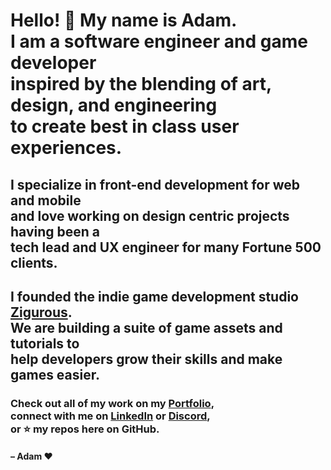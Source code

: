 <h1>
  Hello! 👋 My name is Adam.<br>
  I am a software engineer and game developer<br>
  inspired by the blending of art, design, and engineering<br>
  to create best in class user experiences.
</h1>

<h2>
  I specialize in front-end development for web and mobile<br>
  and love working on design centric projects having been a<br>
  tech lead and UX engineer for many Fortune 500 clients.
</h2>

<h2>
  I founded the indie game development studio <a href="https://zigurous.com/">Zigurous</a>.<br>
  We are building a suite of game assets and tutorials to<br>
  help developers grow their skills and make games easier.
</h2>

<h3>
  Check out all of my work on my <a href="https://adamgraham.github.io">Portfolio</a>, <br>
  connect with me on <a href="https://www.linkedin.com/in/adamzigurous/">LinkedIn</a> or <a href="https://discord.gg/DdYyWVb">Discord</a>, <br>
  or ⭐ my repos here on GitHub.
</h3>

<h4>
– Adam ❤️
</h4>
